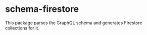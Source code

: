 # schema-firestore

This package parses the GraphQL schema and generates Firestore collections for it.
